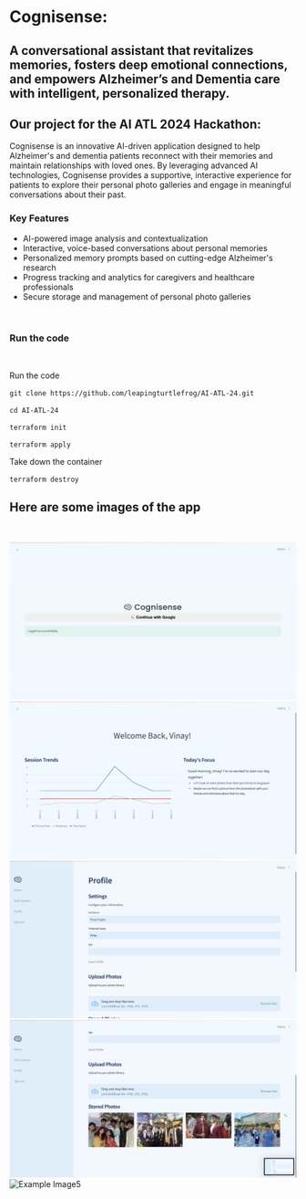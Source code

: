 # Cognisense: 
## A conversational assistant that revitalizes memories, fosters deep emotional connections, and empowers Alzheimer’s and Dementia care with intelligent, personalized therapy.

## Our project for the AI ATL 2024 Hackathon:

Cognisense is an innovative AI-driven application designed to help Alzheimer's and dementia patients reconnect with their memories and maintain relationships with loved ones. By leveraging advanced AI technologies, Cognisense provides a supportive, interactive experience for patients to explore their personal photo galleries and engage in meaningful conversations about their past.

### Key Features
- AI-powered image analysis and contextualization
- Interactive, voice-based conversations about personal memories
- Personalized memory prompts based on cutting-edge Alzheimer's research
- Progress tracking and analytics for caregivers and healthcare professionals
- Secure storage and management of personal photo galleries

<br />

### Run the code

<br />

Run the code

```
git clone https://github.com/leapingturtlefrog/AI-ATL-24.git
```

```
cd AI-ATL-24
```

```
terraform init
```

```
terraform apply
```

Take down the container

```
terraform destroy
```


## Here are some images of the app
<br />

![Example Image1](./examples/example5.png)
![Example Image2](./examples/example3.png)
![Example Image3](./examples/example4.png)
![Example Image4](./examples/example2.png)
![Example Image5](./examples/example1.png)


